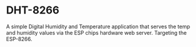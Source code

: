 # DHT-8266
A simple Digital Humidity and Temperature application that serves the temp and humidity values via the ESP chips hardware web server. Targeting the ESP-8266.
